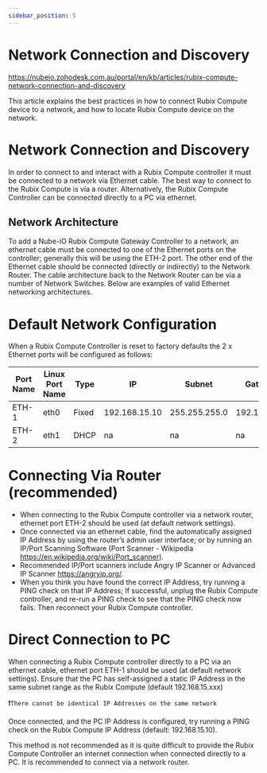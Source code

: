 ```yaml
---
sidebar_position: 5
---
```



# Network Connection and Discovery


https://nubeio.zohodesk.com.au/portal/en/kb/articles/rubix-compute-network-connection-and-discovery


This article explains the best practices in how to connect Rubix Compute device to a network, and how to locate Rubix Compute device on the network.

# Network Connection and Discovery
In order to connect to and interact with a Rubix Compute controller it must be connected to a network via Ethernet cable.  The best way to connect to the Rubix Compute is via a router.  Alternatively, the Rubix Compute Controller can be connected directly to a PC via ethernet.

## Network Architecture
To add a Nube-iO Rubix Compute Gateway Controller to a network, an ethernet cable must be connected to one of the Ethernet ports on the controller; generally this will be using the ETH-2 port.  The other end of the Ethernet cable should be connected (directly or indirectly) to the Network Router.  The cable architecture back to the Network Router can be via a number of Network Switches.  Below are examples of valid Ethernet networking architectures.


# Default Network Configuration
When a Rubix Compute Controller is reset to factory defaults the 2 x Ethernet ports will be configured as follows:

| Port Name | Linux Port Name | Type  | IP            | Subnet        | Gateway      |
|-----------|-----------------|-------|---------------|---------------|--------------|
| ETH-1     | eth0            | Fixed | 192.168.15.10 | 255.255.255.0 | 192.168.15.1 |
| ETH-2     | eth1            | DHCP  | na            | na            | na           |


# Connecting Via Router (recommended)
* When connecting to the Rubix Compute controller via a network router, ethernet port  ETH-2 should be used (at default network settings).
* Once connected via an ethernet cable, find the automatically assigned IP Address by using the router’s admin user interface; or by running an IP/Port Scanning Software (Port Scanner - Wikipedia https://en.wikipedia.org/wiki/Port_scanner).
* Recommended IP/Port scanners include Angry IP Scanner or  Advanced IP Scanner https://angryip.org/.
* When you think you have found the correct IP Address, try running a PING check on that IP Address; If successful, unplug the Rubix Compute controller, and re-run a PING check to see that the PING check now fails.  Then reconnect your Rubix Compute controller.



# Direct Connection to PC
When connecting a Rubix Compute controller directly to a PC via an ethernet cable,  ethernet port ETH-1 should be used (at default network settings).  Ensure that the PC has self-assigned a static IP Address in the same subnet range as the Rubix Compute (default 192.168.15.xxx)

:exclamation:`There cannot be identical IP Addresses on the same network`

Once connected, and the PC IP Address is configured, try running a PING check on the Rubix Compute IP Address (default: 192.168.15.10).

This method is not recommended as it is quite difficult to provide the Rubix Compute Controller an internet connection when connected directly to a PC.  It is recommended to connect via a network router.